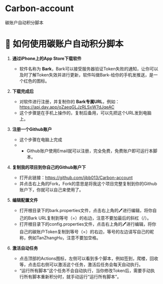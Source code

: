 # Carbon-account
碳账户自动积分脚本

# 📱 如何使用碳账户自动积分脚本

1. **通过iPhone上的App Store下载软件**  
   - 软件名称为 **Bark**，Bark可以接受服务器验证Token失败的通知，让你可以及时了解Token失效并进行更新，软件叫做Bark-给你的手机发推送，是一个红色的图标。

2. **下载完成后**  
   - 对软件进行注册，并复制你的 **Bark专属URL**，例如：https://api.day.app/oZaeqGLJzRLSxW7dJqeAC
   - 这个步骤是在手机上操作的，复制后备用，可以先把这个URL发到电脑上。

3. **注册一个Github账户**  
   - 这个步骤在电脑上完成
   - - Github账户使用Email就可以注册，完全免费，免费账户即可运行本脚本。
  
4. **复制我的项目到你自己的Github账户下**  
   - 打开此链接：https://github.com/jjbb013/Carbon-account
   - 并点击右上角的Fork，Fork的意思是将我这个项目完整复制到你的Github账户下，你就可以自己来使用了。
  
5. **编辑配置文件**  
   - 打开根目录下的bark.properties文件，点击右上角的🖊进行编辑，将你自己的Bark URL复制到等号（=）的右边，注意不要加最后的斜杠（/）。
   - 打开根目录下的config.properties文件，点击右上角的🖊进行编辑，将你自己的碳账户Token复制到等号（=）的右边，等号的左边请写自己的昵称，例如TanZhangHu，注意不要加空格。

6. **激活自动任务**  
   - 点击顶部的Actions图标，左侧可以看到多个脚本，例如签到，爬楼，回收等，点击后右侧可以激活这个任务，激活后任务会每天自动执行。
   - “运行所有脚本”这个任务不会自动执行，当你修改Token后，需要手动执行所有脚本重新积分时，就手动运行“运行所有脚本”。


